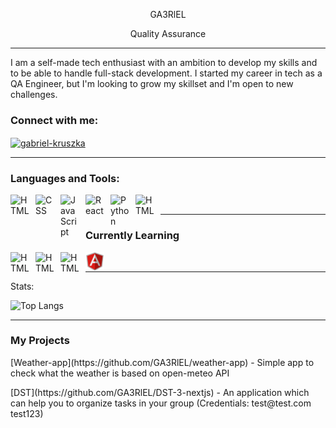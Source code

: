 <p align="center">
GA3RlEL
</p>
<p align="center">
Quality Assurance        
</p>

---

I am a self-made tech enthusiast with an ambition
to develop my skills and to be able to handle full-stack development. I started my career in tech as
a QA Engineer, but I'm looking to grow my skillset
and I'm open to new challenges.

<h3 align="left">Connect with me:</h3>
<p align="left">
<a href="https://www.linkedin.com/in/gabriel-kruszka" target="blank"><img align="center" src="https://raw.githubusercontent.com/rahuldkjain/github-profile-readme-generator/master/src/images/icons/Social/linked-in-alt.svg" alt="gabriel-kruszka" height="30" width="40" /></a>
</p>

---

### Languages and Tools:
<img align="left" alt="HTML" width="30px" style="padding-right:10px;" src="https://cdn.jsdelivr.net/gh/devicons/devicon/icons/html5/html5-original.svg" />
<img align="left" alt="CSS" width="30px" style="padding-right:10px;" src="https://cdn.jsdelivr.net/gh/devicons/devicon/icons/css3/css3-original.svg" />
<img align="left" alt="JavaScript" width="30px" style="padding-right:10px;" src="https://cdn.jsdelivr.net/gh/devicons/devicon/icons/javascript/javascript-original.svg" />
<img align="left" alt="React" width="30px" style="padding-right:10px;" src="https://cdn.jsdelivr.net/gh/devicons/devicon/icons/react/react-original.svg" />
<img align="left" alt="Python" width="30px" style="padding-right:10px;" src="https://cdn.jsdelivr.net/gh/devicons/devicon/icons/python/python-original.svg" />
<img align="left" alt="HTML" width="30px" style="padding-right:10px;" src="https://cdn.jsdelivr.net/gh/devicons/devicon/icons/nextjs/nextjs-original.svg" />
<br />

---

### Currently Learning
<img align="left" alt="HTML" width="30px" style="padding-right:10px;" src="https://cdn.jsdelivr.net/gh/devicons/devicon/icons/nodejs/nodejs-original.svg" />
<img align="left" alt="HTML" width="30px" style="padding-right:10px;" src="https://cdn.jsdelivr.net/gh/devicons/devicon/icons/mongodb/mongodb-original.svg" />
<img align="left" alt="HTML" width="30px" style="padding-right:10px;" src="https://cdn.jsdelivr.net/gh/devicons/devicon/icons/express/express-original.svg" />
<img align="left" alt="HTML" width="30px" style="padding-right:10px;" src="https://github.com/devicons/devicon/blob/v2.15.1/icons/angularjs/angularjs-original.svg" />
<br/>

---

Stats:

![Top Langs](https://github-readme-stats.vercel.app/api/top-langs/?username=GA3RlEL&theme=darcula&count-private=true&layout=compact)

---

### My Projects
<p>[Weather-app](https://github.com/GA3RlEL/weather-app) - Simple app to check what the weather is based on open-meteo API</p>
<p>[DST](https://github.com/GA3RlEL/DST-3-nextjs) - An application which can help you to organize tasks in your group (Credentials: test@test.com test123)</p>
          
                     
          
